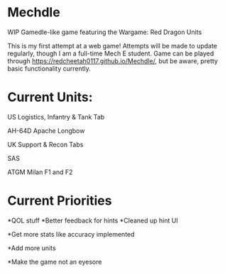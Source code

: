 # Mechdle
WIP Gamedle-like game featuring the Wargame: Red Dragon Units

This is my first attempt at a web game! Attempts will be made to update regularly, though I am a full-time Mech E student. Game can be played through https://redcheetah0117.github.io/Mechdle/, but be aware, pretty basic functionality currently.

# Current Units:
US Logistics, Infantry & Tank Tab

AH-64D Apache Longbow

UK Support & Recon Tabs

SAS

ATGM Milan F1 and F2

# Current Priorities
*QOL stuff
     *Better feedback for hints
     *Cleaned up hint UI

*Get more stats like accuracy implemented

*Add more units

*Make the game not an eyesore
